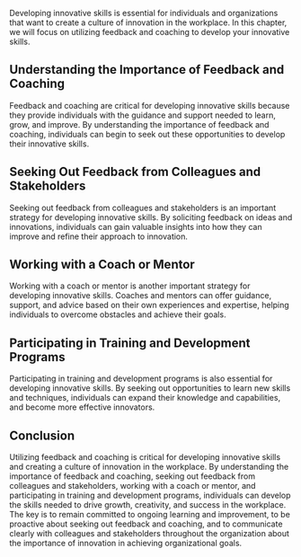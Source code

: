 
Developing innovative skills is essential for individuals and organizations that want to create a culture of innovation in the workplace. In this chapter, we will focus on utilizing feedback and coaching to develop your innovative skills.

Understanding the Importance of Feedback and Coaching
-----------------------------------------------------

Feedback and coaching are critical for developing innovative skills because they provide individuals with the guidance and support needed to learn, grow, and improve. By understanding the importance of feedback and coaching, individuals can begin to seek out these opportunities to develop their innovative skills.

Seeking Out Feedback from Colleagues and Stakeholders
-----------------------------------------------------

Seeking out feedback from colleagues and stakeholders is an important strategy for developing innovative skills. By soliciting feedback on ideas and innovations, individuals can gain valuable insights into how they can improve and refine their approach to innovation.

Working with a Coach or Mentor
------------------------------

Working with a coach or mentor is another important strategy for developing innovative skills. Coaches and mentors can offer guidance, support, and advice based on their own experiences and expertise, helping individuals to overcome obstacles and achieve their goals.

Participating in Training and Development Programs
--------------------------------------------------

Participating in training and development programs is also essential for developing innovative skills. By seeking out opportunities to learn new skills and techniques, individuals can expand their knowledge and capabilities, and become more effective innovators.

Conclusion
----------

Utilizing feedback and coaching is critical for developing innovative skills and creating a culture of innovation in the workplace. By understanding the importance of feedback and coaching, seeking out feedback from colleagues and stakeholders, working with a coach or mentor, and participating in training and development programs, individuals can develop the skills needed to drive growth, creativity, and success in the workplace. The key is to remain committed to ongoing learning and improvement, to be proactive about seeking out feedback and coaching, and to communicate clearly with colleagues and stakeholders throughout the organization about the importance of innovation in achieving organizational goals.
